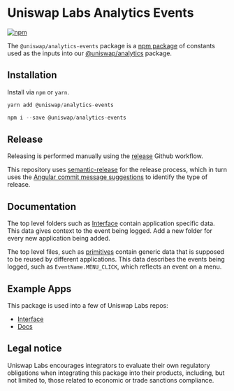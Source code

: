 # Uniswap Labs Analytics Events
[![npm](https://img.shields.io/npm/v/@uniswap/analytics-events)](https://www.npmjs.com/package/@uniswap/analytics-events)

The `@uniswap/analytics-events` package is a [npm package](https://www.npmjs.com/package/@uniswap/analytics-events) of constants used as the inputs into our [@uniswap/analytics](https://www.npmjs.com/package/@uniswap/analytics) package.

## Installation

Install via `npm` or `yarn`.

```js
yarn add @uniswap/analytics-events
```
```js
npm i --save @uniswap/analytics-events
```

## Release

Releasing is performed manually using the [release](/.github/workflows/release.yaml) Github workflow.

This repository uses [semantic-release](https://github.com/semantic-release/semantic-release) for the release process,
which in turn uses the [Angular commit message suggestions](https://github.com/angular/angular/blob/main/CONTRIBUTING.md) to identify the type of release.

## Documentation

The top level folders such as [Interface](./src/interface) contain application specific data. This data gives context to the event being logged. Add a new folder for every new application being added.

The top level files, such as [primitives](./src//primitives.ts) contain generic data that is supposed to be reused by different applications. This data describes the events being logged, such as `EventName.MENU_CLICK`, which reflects an event on a menu.

## Example Apps

This package is used into a few of Uniswap Labs repos:

- [Interface](https://github.com/Uniswap/widgets-demo/tree/nextjs)
- [Docs](https://github.com/Uniswap/docs)




## Legal notice

Uniswap Labs encourages integrators to evaluate their own regulatory obligations when integrating this package into their products, including, but not limited to, those related to economic or trade sanctions compliance.
